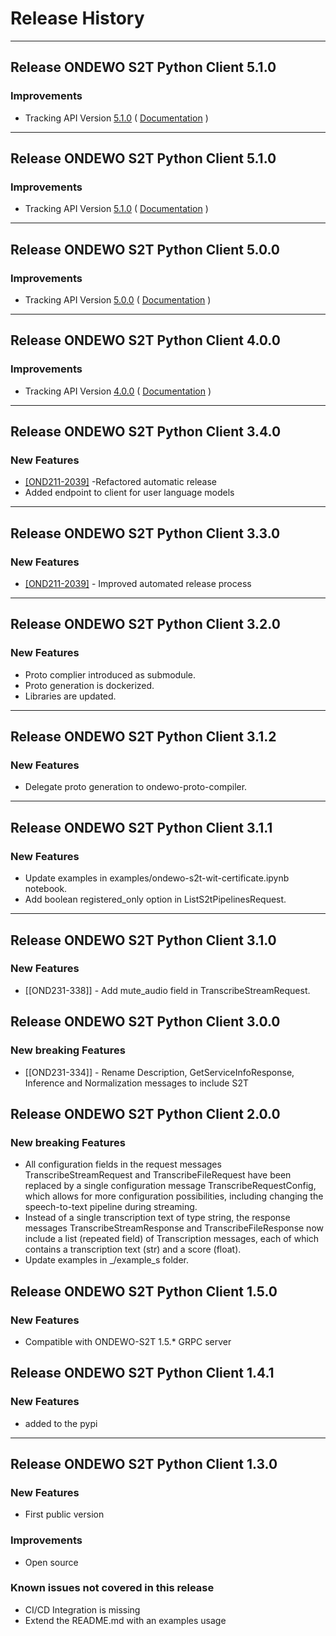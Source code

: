 # Release History

*****************
## Release ONDEWO S2T Python Client 5.1.0

### Improvements
 * Tracking API Version [5.1.0](https://github.com/ondewo/ondewo-s2t-api/releases/tag/5.1.0) ( [Documentation](https://ondewo.github.io/ondewo-s2t-api/) )


*****************
## Release ONDEWO S2T Python Client 5.1.0

### Improvements
 * Tracking API Version [5.1.0](https://github.com/ondewo/ondewo-s2t-api/releases/tag/5.1.0) ( [Documentation](https://ondewo.github.io/ondewo-s2t-api/) )


*****************
## Release ONDEWO S2T Python Client 5.0.0

### Improvements
 * Tracking API Version [5.0.0](https://github.com/ondewo/ondewo-s2t-api/releases/tag/5.0.0) ( [Documentation](https://ondewo.github.io/ondewo-s2t-api/) )


*****************
## Release ONDEWO S2T Python Client 4.0.0

### Improvements
 * Tracking API Version [4.0.0](https://github.com/ondewo/ondewo-s2t-api/releases/tag/4.0.0) ( [Documentation](https://ondewo.github.io/ondewo-s2t-api/) )

*****************
## Release ONDEWO S2T Python Client 3.4.0

### New Features
* [[OND211-2039]](https://ondewo.atlassian.net/browse/OND211-2039) -Refactored automatic release
* Added endpoint to client for user language models

*****************
## Release ONDEWO S2T Python Client 3.3.0

### New Features
* [[OND211-2039]](https://ondewo.atlassian.net/browse/OND211-2039) - Improved automated release process

*****************
## Release ONDEWO S2T Python Client 3.2.0

### New Features
* Proto complier introduced as submodule.
* Proto generation is dockerized.
* Libraries are updated.

*****************
## Release ONDEWO S2T Python Client 3.1.2

### New Features
* Delegate proto generation to ondewo-proto-compiler.

*****************

## Release ONDEWO S2T Python Client 3.1.1

### New Features
* Update examples in examples/ondewo-s2t-wit-certificate.ipynb notebook.
* Add boolean registered_only option in ListS2tPipelinesRequest.

*****************
## Release ONDEWO S2T Python Client 3.1.0

### New Features
* [[OND231-338]] -
Add mute_audio field in TranscribeStreamRequest.

## Release ONDEWO S2T Python Client 3.0.0

### New breaking Features
* [[OND231-334]] -
Rename Description, GetServiceInfoResponse, Inference and Normalization messages to include S2T


## Release ONDEWO S2T Python Client 2.0.0

### New breaking Features

* All configuration fields in the request messages TranscribeStreamRequest and TranscribeFileRequest have been replaced by a single configuration message TranscribeRequestConfig, which allows for more configuration possibilities, including changing the speech-to-text pipeline during streaming.
* Instead of a single transcription text of type string, the response messages TranscribeStreamResponse and TranscribeFileResponse now include a list (repeated field) of Transcription messages, each of which contains a transcription text (str) and a score (float).
* Update examples in _/example_s folder.

## Release ONDEWO S2T Python Client 1.5.0

### New Features

* Compatible with ONDEWO-S2T 1.5.* GRPC server


## Release ONDEWO S2T Python Client 1.4.1

### New Features

* added to the pypi


*****************

## Release ONDEWO S2T Python Client 1.3.0

### New Features
 * First public version

### Improvements
 * Open source

### Known issues not covered in this release
 * CI/CD Integration is missing
 * Extend the README.md with an examples usage
